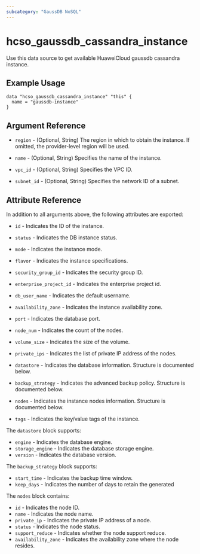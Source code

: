 ```yaml
---
subcategory: "GaussDB NoSQL"
---
```


# hcso_gaussdb_cassandra_instance

Use this data source to get available HuaweiCloud gaussdb cassandra instance.

## Example Usage

```hcl
data "hcso_gaussdb_cassandra_instance" "this" {
  name = "gaussdb-instance"
}
```

## Argument Reference

* `region` - (Optional, String) The region in which to obtain the instance. If omitted, the provider-level region will
  be used.

* `name` - (Optional, String) Specifies the name of the instance.

* `vpc_id` - (Optional, String) Specifies the VPC ID.

* `subnet_id` - (Optional, String) Specifies the network ID of a subnet.

## Attribute Reference

In addition to all arguments above, the following attributes are exported:

* `id` - Indicates the ID of the instance.

* `status` - Indicates the DB instance status.

* `mode` - Indicates the instance mode.

* `flavor` - Indicates the instance specifications.

* `security_group_id` - Indicates the security group ID.

* `enterprise_project_id` - Indicates the enterprise project id.

* `db_user_name` - Indicates the default username.

* `availability_zone` - Indicates the instance availability zone.

* `port` - Indicates the database port.

* `node_num` - Indicates the count of the nodes.

* `volume_size` - Indicates the size of the volume.

* `private_ips` - Indicates the list of private IP address of the nodes.

* `datastore` - Indicates the database information. Structure is documented below.

* `backup_strategy` - Indicates the advanced backup policy. Structure is documented below.

* `nodes` - Indicates the instance nodes information. Structure is documented below.

* `tags` - Indicates the key/value tags of the instance.

The `datastore` block supports:

* `engine` - Indicates the database engine.
* `storage_engine` - Indicates the database storage engine.
* `version` - Indicates the database version.

The `backup_strategy` block supports:

* `start_time` - Indicates the backup time window.
* `keep_days` - Indicates the number of days to retain the generated

The `nodes` block contains:

* `id` - Indicates the node ID.
* `name` - Indicates the node name.
* `private_ip` - Indicates the private IP address of a node.
* `status` - Indicates the node status.
* `support_reduce` - Indicates whether the node support reduce.
* `availability_zone` - Indicates the availability zone where the node resides.
